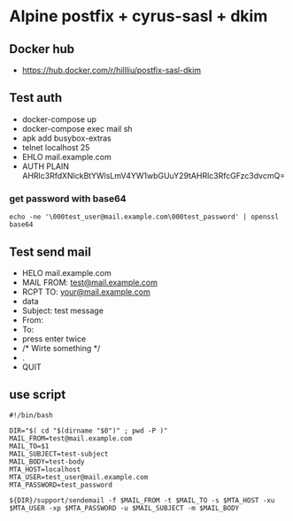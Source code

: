 Alpine postfix + cyrus-sasl + dkim
======

## Docker hub
  * https://hub.docker.com/r/hillliu/postfix-sasl-dkim

## Test auth
  * docker-compose up
  * docker-compose exec mail sh 
  * apk add busybox-extras
  * telnet localhost 25
  * EHLO mail.example.com
  * AUTH PLAIN AHRlc3RfdXNlckBtYWlsLmV4YW1wbGUuY29tAHRlc3RfcGFzc3dvcmQ=

### get password with base64
```
echo -ne '\000test_user@mail.example.com\000test_password' | openssl base64
```

## Test send mail
  * HELO mail.example.com
  * MAIL FROM: test@mail.example.com
  * RCPT TO: your@mail.example.com
  * data
  * Subject: test message
  * From:
  * To:
  * press enter twice
  * /* Wirte something */
  * .
  * QUIT

## use script
```
#!/bin/bash

DIR="$( cd "$(dirname "$0")" ; pwd -P )"
MAIL_FROM=test@mail.example.com
MAIL_TO=$1
MAIL_SUBJECT=test-subject
MAIL_BODY=test-body
MTA_HOST=localhost
MTA_USER=test_user@mail.example.com
MTA_PASSWORD=test_password

${DIR}/support/sendemail -f $MAIL_FROM -t $MAIL_TO -s $MTA_HOST -xu $MTA_USER -xp $MTA_PASSWORD -u $MAIL_SUBJECT -m $MAIL_BODY
```
